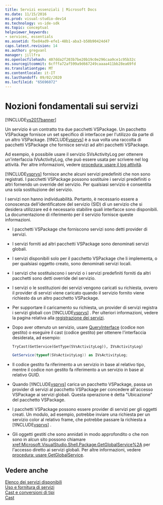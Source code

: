 ```yaml
---
title: Servizi essenziali | Microsoft Docs
ms.date: 11/15/2016
ms.prod: visual-studio-dev14
ms.technology: vs-ide-sdk
ms.topic: conceptual
helpviewer_keywords:
- services, essentials
ms.assetid: fbe84ad9-efe1-48b1-aba3-b50b90424d47
caps.latest.revision: 14
ms.author: gregvanl
manager: jillfra
ms.openlocfilehash: 407dda2f203b7be20b19c0e296caa9ce1c95b32c
ms.sourcegitcommit: 6cfffa72af599a9d667249caaaa411bb28ea69fd
ms.translationtype: MT
ms.contentlocale: it-IT
ms.lasthandoff: 09/02/2020
ms.locfileid: "65696072"
---
```

# <a name="service-essentials"></a>Nozioni fondamentali sui servizi
[!INCLUDE[vs2017banner](../../includes/vs2017banner.md)]

Un servizio è un contratto tra due pacchetti VSPackage. Un pacchetto VSPackage fornisce un set specifico di interfacce per l'utilizzo da parte di un altro VSPackage. [!INCLUDE[vsprvs](../../includes/vsprvs-md.md)] è a sua volta una raccolta di pacchetti VSPackage che fornisce servizi ad altri pacchetti VSPackage.  
  
 Ad esempio, è possibile usare il servizio SVsActivityLog per ottenere un'interfaccia IVsActivityLog, che può essere usata per scrivere nel log attività. Per altre informazioni, vedere [procedura: usare il log attività](../../extensibility/how-to-use-the-activity-log.md).  
  
 [!INCLUDE[vsprvs](../../includes/vsprvs-md.md)] fornisce anche alcuni servizi predefiniti che non sono registrati. I pacchetti VSPackage possono sostituire i servizi predefiniti o altri fornendo un override del servizio. Per qualsiasi servizio è consentita una sola sostituzione del servizio.  
  
 I servizi non hanno individuabilità. Pertanto, è necessario essere a conoscenza dell'identificatore del servizio (SID) di un servizio che si desidera utilizzare ed è necessario stabilire quali interfacce sono disponibili. La documentazione di riferimento per il servizio fornisce queste informazioni.  
  
- I pacchetti VSPackage che forniscono servizi sono detti provider di servizi.  
  
- I servizi forniti ad altri pacchetti VSPackage sono denominati servizi globali.  
  
- I servizi disponibili solo per il pacchetto VSPackage che li implementa, o per qualsiasi oggetto creato, sono denominati servizi locali.  
  
- I servizi che sostituiscono i servizi o i servizi predefiniti forniti da altri pacchetti sono detti override del servizio.  
  
- I servizi o le sostituzioni dei servizi vengono caricati su richiesta, ovvero il provider di servizi viene caricato quando il servizio fornito viene richiesto da un altro pacchetto VSPackage.  
  
- Per supportare il caricamento su richiesta, un provider di servizi registra i servizi globali con [!INCLUDE[vsprvs](../../includes/vsprvs-md.md)] . Per ulteriori informazioni, vedere la pagina relativa alla [registrazione dei servizi](../../misc/registering-services.md).  
  
- Dopo aver ottenuto un servizio, usare [QueryInterface](https://msdn.microsoft.com/library/62fce95e-aafa-4187-b50b-e6611b74c3b3) (codice non gestito) o eseguire il cast (codice gestito) per ottenere l'interfaccia desiderata, ad esempio:  
  
    ```vb  
    TryCast(GetService(GetType(SVsActivityLog)), IVsActivityLog)  
    ```  
  
    ```csharp  
    GetService(typeof(SVsActivityLog)) as IVsActivityLog;  
  
    ```  
  
- Il codice gestito fa riferimento a un servizio in base al relativo tipo, mentre il codice non gestito fa riferimento a un servizio in base al relativo GUID.  
  
- Quando [!INCLUDE[vsprvs](../../includes/vsprvs-md.md)] carica un pacchetto VSPackage, passa un provider di servizi al pacchetto VSPackage per concedere all'accesso VSPackage ai servizi globali. Questa operazione è detta "Ubicazione" del pacchetto VSPackage.  
  
- I pacchetti VSPackage possono essere provider di servizi per gli oggetti creati. Un modulo, ad esempio, potrebbe inviare una richiesta per un servizio color al relativo frame, che potrebbe passare la richiesta a [!INCLUDE[vsprvs](../../includes/vsprvs-md.md)] .  
  
- Gli oggetti gestiti che sono annidati in modo approfondito o che non sono in alcun sito possono chiamare <xref:Microsoft.VisualStudio.Shell.Package.GetGlobalService%2A> per l'accesso diretto ai servizi globali. Per altre informazioni, vedere [procedura: usare GetGlobalService](../../misc/how-to-use-getglobalservice.md).  
  
## <a name="see-also"></a>Vedere anche  
 [Elenco dei servizi disponibili](../../extensibility/internals/list-of-available-services.md)   
 [Uso e fornitura di servizi](../../extensibility/using-and-providing-services.md)   
 [Cast e conversioni di tipi](https://msdn.microsoft.com/library/568df58a-d292-4b55-93ba-601578722878)   
 [Cast](https://msdn.microsoft.com/library/3dbeb06e-2f4b-4693-832d-624bc8ec95de)
